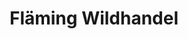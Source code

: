 ---
title: "Fläming Wildhandel"
url: /treuenbrietzen-ot-bardenitz/flaeming-wildhandel/
shop: Hofladen
---